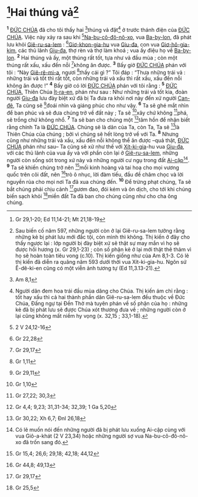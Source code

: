# [^1*]Hai thúng vả[^1]
<sup><b>1</b></sup> [ĐỨC CHÚA]() đã cho tôi thấy hai [^2*]thúng vả đặt[^2] ở trước thánh điện của [ĐỨC CHÚA](). Việc này xảy ra sau khi [^3*][Na-bu-cô-đô-nô-xo](), vua [Ba-by-lon](), đã phát lưu khỏi [Giê-ru-sa-lem]() : [^4*][Giơ-khon-gia-hu]() vua [Giu-đa](), con vua [Giơ-hô-gia-kim](), các thủ lãnh [Giu-đa](), thợ rèn và thợ làm khoá ; vua ấy điệu họ về [Ba-by-lon](). <sup><b>2</b></sup> Hai thúng vả ấy, một thúng rất tốt, tựa như vả đầu mùa ; còn một thúng rất xấu, xấu đến nỗi [^5*]không ăn được. <sup><b>3</b></sup> Bấy giờ [ĐỨC CHÚA]() phán với tôi : “Này [Giê-rê-mi-a](), ngươi [^6*]thấy cái gì ?” Tôi đáp : “Thưa những trái vả : những trái vả tốt thì rất tốt, còn những trái vả xấu thì rất xấu, xấu đến nỗi không ăn được !” <sup><b>4</b></sup> Bấy giờ có lời [ĐỨC CHÚA]() phán với tôi rằng : <sup><b>5</b></sup> [ĐỨC CHÚA](), Thiên Chúa [Ít-ra-en](), phán như sau : Như những trái vả tốt kia, đoàn người [Giu-đa]() lưu đày biệt xứ đã bị Ta đưa ra khỏi nơi này đến xứ người [Can-đê](), Ta cũng sẽ [^7*]đoái nhìn và giáng phúc cho như vậy. <sup><b>6</b></sup> Ta sẽ ghé mắt nhìn để ban phúc và sẽ đưa chúng trở về đất này ; Ta sẽ [^8*]xây chứ không [^9*]phá, sẽ trồng chứ không nhổ. <sup><b>7</b></sup> Ta sẽ ban cho chúng một [^10*]tâm hồn để nhận biết rằng chính Ta là [ĐỨC CHÚA](). Chúng sẽ là dân của Ta, còn Ta, Ta sẽ [^11*]là Thiên Chúa của chúng ; bởi vì chúng sẽ hết lòng trở về với Ta. <sup><b>8</b></sup> Nhưng cũng như những trái vả xấu, xấu đến nỗi không thể ăn được –quả thật, [ĐỨC CHÚA]() phán như sau– Ta cũng sẽ xử như thế với [Xít-ki-gia]()-hu vua [Giu-đa](), với các thủ lãnh của vua ấy và với phần còn lại ở [Giê-ru-sa-lem](), những người còn sống sót trong xứ này và những người cư ngụ trong đất [Ai-cập]()[^3]. <sup><b>9</b></sup> Ta sẽ khiến chúng trở nên [^12*]mối kinh hoàng và tai hoạ cho mọi vương quốc trên cõi đất, nên [^13*]trò ô nhục, lời đàm tiếu, đầu đề châm chọc và lời nguyền rủa cho mọi nơi Ta đã xua chúng đến. <sup><b>10</b></sup> Để trừng phạt chúng, Ta sẽ bắt chúng phải chịu cảnh [^14*]gươm đao, đói kém và ôn dịch, cho tới khi chúng biến sạch khỏi [^15*]miền đất Ta đã ban cho chúng cũng như cho cha ông chúng.

[^1]: Sau biến cố năm 597, những người còn ở lại Giê-ru-sa-lem tưởng rằng những kẻ bị phát lưu mới đắc tội, còn mình thì không. Thị kiến ở đây cho thấy ngược lại : lớp người bị đày biệt xứ sẽ thật sự may mắn vì họ sẽ được hồi hương (x. Gr 29,1-23) ; còn số phận kẻ ở lại mới thật thê thảm vì họ sẽ hoàn toàn tiêu vong (c.10). Thị kiến giống như của Am 8,1-3. Có lẽ thị kiến đã diễn ra quãng năm 593 dưới thời vua Xít-ki-gia-hu. Ngôn sứ Ê-dê-ki-en cũng có một viễn ảnh tương tự (Ed 11,3.13-21).
[^2]: Người dân đem hoa trái đầu mùa dâng cho Chúa. Thị kiến ám chỉ rằng : tốt hay xấu thì cả hai thành phần dân Giê-ru-sa-lem đều thuộc về Đức Chúa, Đấng ngự tại Đền Thờ mà tuyên phán về số phận của họ : những kẻ đã bị phát lưu sẽ được Chúa xót thương đưa về ; những người còn ở lại cũng không mất niềm hy vọng (x. 32,15 ; 33,1-18).
[^3]: Có lẽ muốn nói đến những người đã bị phát lưu xuống Ai-cập cùng với vua Giô-a-khát (2 V 23,34) hoặc những người sợ vua Na-bu-cô-đô-nô-xo đã trốn sang đó.
[^1*]: Gr 29,1-20; Ed 11,14-21; Mt 21,18-19
[^2*]: Am 8,1
[^3*]: 2 V 24,12-16
[^4*]: Gr 22,28
[^5*]: Gr 29,17
[^6*]: Gr 1,11
[^7*]: Gr 29,11
[^8*]: Gr 1,10
[^9*]: Gr 27,22; 30,3
[^10*]: Gr 4,4; 9,23; 31,31-34; 32,39; 1 Ga 5,20
[^11*]: Gr 30,22; Xh 6,7; Đnl 26,18
[^12*]: Gr 15,4; 26,6; 29,18; 42,18; 44,12
[^13*]: Gr 44,8; 49,13
[^14*]: Gr 29,17
[^15*]: Gr 25,5
